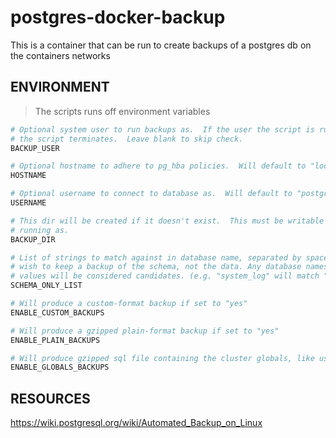 # postgres-docker-backup
This is a container that can be run to create backups of a postgres db on the containers networks

## ENVIRONMENT
> The scripts runs off environment variables

```bash
# Optional system user to run backups as.  If the user the script is running as doesn't match this
# the script terminates.  Leave blank to skip check.
BACKUP_USER

# Optional hostname to adhere to pg_hba policies.  Will default to "localhost" if none specified.
HOSTNAME

# Optional username to connect to database as.  Will default to "postgres" if none specified.
USERNAME

# This dir will be created if it doesn't exist.  This must be writable by the user the script is
# running as.
BACKUP_DIR

# List of strings to match against in database name, separated by space or comma, for which we only
# wish to keep a backup of the schema, not the data. Any database names which contain any of these
# values will be considered candidates. (e.g. "system_log" will match "dev_system_log_2010-01")
SCHEMA_ONLY_LIST

# Will produce a custom-format backup if set to "yes"
ENABLE_CUSTOM_BACKUPS

# Will produce a gzipped plain-format backup if set to "yes"
ENABLE_PLAIN_BACKUPS

# Will produce gzipped sql file containing the cluster globals, like users and passwords, if set to "yes"
ENABLE_GLOBALS_BACKUPS
```

## RESOURCES

https://wiki.postgresql.org/wiki/Automated_Backup_on_Linux